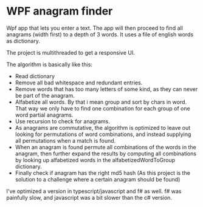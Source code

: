 # WPF anagram finder


Wpf app that lets you enter a text. The app will then proceed to find all 
anagrams (width first) to a depth of 3 words. It uses a file of english words as dictionary.

The project is multithreaded to get a responsive UI.

The algorithm is basically like this:
 - Read dictionary
 - Remove all bad whitespace and redundant entries.
 - Remove words that has too many letters of some kind, as they can never be part of the anagram.
 - Alfabetize all words. By that i mean group and sort by chars in word. That way we only have to find one combination for each group of one word partial anagrams.
 - Use recursion to check for anagrams.
 - As anagrams are commutative, the algorithm is optimized to leave out looking for permutations of word combinations, and instead supplying all permutations when a match is found.
 - When an anagram is found permute all combinations of the words in the anagram, then further expand the results by computing all combinations by looking up alfabetized words in the alfabetizedWordToGroup dictionary.
 - Finally check if anagram has the right md5 hash (As this project is the solution to a challenge where a certain anagram should be found)



I've optimized a version in typescript/javascript and f# as well. f# was painfully slow, and javascript was a bit slower than the c# version.